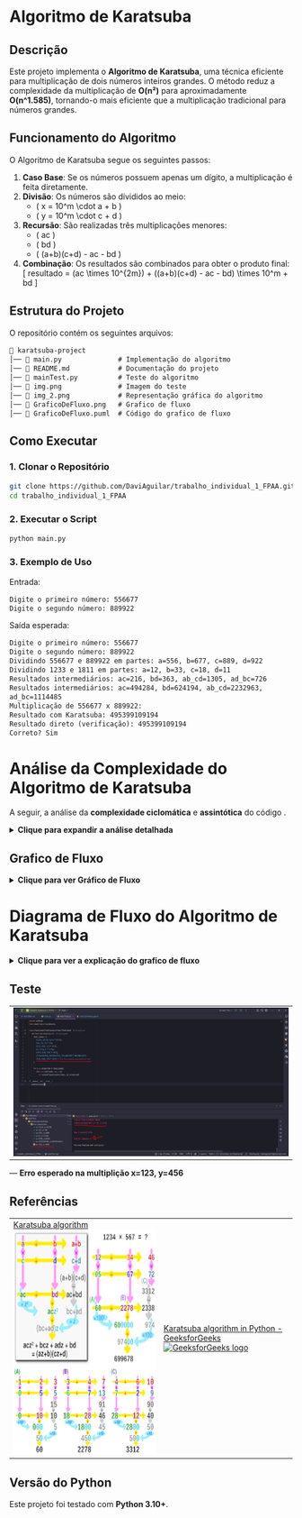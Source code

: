 # Algoritmo de Karatsuba  

## Descrição  

Este projeto implementa o **Algoritmo de Karatsuba**, uma técnica eficiente para multiplicação de dois números inteiros grandes. O método reduz a complexidade da multiplicação de **O(n²)** para aproximadamente **O(n^1.585)**, tornando-o mais eficiente que a multiplicação tradicional para números grandes.  

## Funcionamento do Algoritmo  

O Algoritmo de Karatsuba segue os seguintes passos:  

1. **Caso Base**: Se os números possuem apenas um dígito, a multiplicação é feita diretamente.  
2. **Divisão**: Os números são divididos ao meio:  
   - \( x = 10^m \cdot a + b \)  
   - \( y = 10^m \cdot c + d \)  
3. **Recursão**: São realizadas três multiplicações menores:  
   - \( ac \)  
   - \( bd \)  
   - \( (a+b)(c+d) - ac - bd \)  
4. **Combinação**: Os resultados são combinados para obter o produto final:  
   \[
   resultado = (ac \times 10^{2m}) + ((a+b)(c+d) - ac - bd) \times 10^m + bd
   \]  

## Estrutura do Projeto  

O repositório contém os seguintes arquivos:  

```
📂 karatsuba-project  
│── 📄 main.py              # Implementação do algoritmo  
│── 📄 README.md            # Documentação do projeto 
│── 📄 mainTest.py          # Teste do algoritmo 
│── 📄 img.png              # Imagem do teste
│── 📄 img_2.png            # Representação gráfica do algoritmo
│── 📄 GraficoDeFluxo.png   # Grafico de fluxo
│── 📄 GraficoDeFluxo.puml  # Código do grafico de fluxo

```

## Como Executar  

### 1. Clonar o Repositório  

```sh
git clone https://github.com/DaviAguilar/trabalho_individual_1_FPAA.git
cd trabalho_individual_1_FPAA
```

### 2. Executar o Script  

```sh
python main.py
```

### 3. Exemplo de Uso  

Entrada:  
```
Digite o primeiro número: 556677  
Digite o segundo número: 889922
```
Saída esperada:  
```
Digite o primeiro número: 556677
Digite o segundo número: 889922
Dividindo 556677 e 889922 em partes: a=556, b=677, c=889, d=922
Dividindo 1233 e 1811 em partes: a=12, b=33, c=18, d=11
Resultados intermediários: ac=216, bd=363, ab_cd=1305, ad_bc=726
Resultados intermediários: ac=494284, bd=624194, ab_cd=2232963, ad_bc=1114485
Multiplicação de 556677 x 889922:
Resultado com Karatsuba: 495399109194
Resultado direto (verificação): 495399109194
Correto? Sim
```


# Análise da Complexidade do Algoritmo de Karatsuba

A seguir, a análise da **complexidade ciclomática** e **assintótica** do código .

<details>
<summary><strong>Clique para expandir a análise detalhada</strong></summary>

## 1. Complexidade Ciclomática

A complexidade ciclomática mede o número de caminhos independentes em um programa, sendo calculada como:  
**CC = E - N + 2P**  
- **E**: Número de arestas no grafo de controle.  
- **N**: Número de nós no grafo de controle.  
- **P**: Número de componentes conectados (geralmente 1 para uma função única).  

### Estruturas de controle na função `karatsuba`:
- **Condição `if x < 10 or y < 10`**: 1 ponto de decisão (2 caminhos).  
- **Condição `if max_length % 2 != 0`**: 1 ponto de decisão (2 caminhos).  
- Não há loops ou condições aninhadas complexas.  

### Análise:
- Fluxo básico + 2 decisões = **complexidade ciclomática ≈ 3** por chamada.  
- A recursão não é diretamente contabilizada, mas impacta a análise assintótica.

---

## 2. Complexidade Assintótica

A análise considera o tempo de execução em função do número de dígitos (**n**) dos números `x` e `y`.

### Passos do algoritmo:
1. **Caso base (`if x < 10 or y < 10`)**:  
   - Multiplicação direta: O(1).  
2. **Divisão dos números**:  
   - Conversão para string e preenchimento: O(n).  
   - Extração de partes (`a`, `b`, `c`, `d`): O(n).  
3. **Chamadas recursivas**:  
   - Três chamadas: `karatsuba(a, c)`, `karatsuba(b, d)`, `karatsuba(a + b, c + d)`.  
   - Cada uma opera em números de tamanho ≈ n/2.  
4. **Operações adicionais**:  
   - Somas e subtrações: O(n).  
   - Combinação final: O(n).  

### Recorrência:
\[ T(n) = 3T(n/2) + O(n) \]  
- **3T(n/2)**: Três subproblemas de tamanho n/2.  
- **O(n)**: Trabalho linear fora da recursão.  

#### Teorema Mestre:
- \( a = 3 \), \( b = 2 \), \( f(n) = O(n) \).  
- \( n^{\log_b a} = n^{\log_2 3} \approx n^{1.585} \).  
- \( f(n) = O(n^1) < n^{1.585} \), logo:  
  **T(n) = O(n^{\log_2 3}) ≈ O(n^{1.585})**.

### Complexidade de espaço:
- Espaço para variáveis: O(n).  
- Pilha de recursão: O(log n) níveis, cada um O(n).  
- **Total**: O(n log n).

---

## Resumo
- **Complexidade Ciclomática**: ≈ 3 por chamada.  
- **Complexidade Temporal**: O(n^{1.585}).  
- **Complexidade Espacial**: O(n log n).  

O algoritmo é mais eficiente que a multiplicação ingênua (O(n²)), mas operações de string adicionam overhead prático.

</details>



## Grafico de Fluxo
<details about="Clique para ver o gráfico de fluxo"> 
<summary><strong>Clique para ver Gráfico de Fluxo</strong></summary>
   <h3>Gráfico de Fluxo</h3>
   <img alt="GraficoDeFluxo.png" src="GraficoDeFluxo.png"/>
</details>


# Diagrama de Fluxo do Algoritmo de Karatsuba

<details>
<summary><strong>Clique para ver a explicação do grafico de fluxo</strong></summary>

<h3>Fluxo Geral</h3>
<ol>
  <li><b>Início:</b> Executa <code>main()</code>.</li>
  <li><b>Entrada:</b> Usuário insere <code>num1</code> e <code>num2</code>.</li>
  <li><b>Cálculo:</b> Chama <code>karatsuba(num1, num2)</code> → <code>resultado_karatsuba</code>.</li>
  <li><b>Verificação:</b> Calcula <code>num1 * num2</code> → <code>resultado_direto</code>.</li>
  <li><b>Saída:</b> Exibe resultados e verifica se são iguais.</li>
  <li><b>Fim:</b> Programa termina.</li>
</ol>

<h3>Função <code>karatsuba(x, y)</code></h3>
<ol>
  <li><b>Depuração:</b> Imprime <code>x</code> e <code>y</code>.</li>
  <li><b>Caso Base:</b> Se <code>x < 10</code> ou <code>y < 10</code>, retorna <code>x * y</code>.</li>
  <li><b>Pré-processamento:</b>
    <ul>
      <li>Converte para strings e iguala tamanhos com zeros.</li>
      <li>Ajusta se tamanho for ímpar.</li>
    </ul>
  </li>
  <li><b>Divisão:</b> Calcula <code>mid</code>, divide em <code>a, b, c, d</code>.</li>
  <li><b>Recursão:</b>
    <ul>
      <li><code>ac = karatsuba(a, c)</code></li>
      <li><code>bd = karatsuba(b, d)</code></li>
      <li><code>ab_cd = karatsuba(a + b, c + d)</code></li>
      <li><code>ad_bc = ab_cd - ac - bd</code></li>
    </ul>
  </li>
  <li><b>Resultado:</b> Combina: <code>(ac * 10^max_length) + (ad_bc * 10^mid) + bd</code>.</li>
  <li><b>Retorno:</b> Imprime e retorna o resultado.</li>
</ol>
</details>


## Teste
<table>
   <tr>
        <td>
            <img alt="img.png" src="img.png"/>
         </td>
   </tr>
</table>


— **Erro esperado na multiplição x=123, y=456**

## Referências

<div align="center">
   <table>
      <tr>
         <td>
            <a href="https://en.wikipedia.org/wiki/Karatsuba_algorithm">
               Karatsuba algorithm
               <br>
               <img src="img_2.png" alt="Karatsuba algorithm" width="400" height="400">
            </a>
         </td>
         <td>
            <a href="https://www.geeksforgeeks.org/karatsuba-algorithm-in-python/">
               Karatsuba algorithm in Python - GeeksforGeeks
               <br>
               <img src="https://media.geeksforgeeks.org/gfg-gg-logo.svg" alt="GeeksforGeeks logo" width="400" height="400">
            </a>
         </td>
      </tr>
   </table>
</div>


## Versão do Python  

Este projeto foi testado com **Python 3.10+**.  





